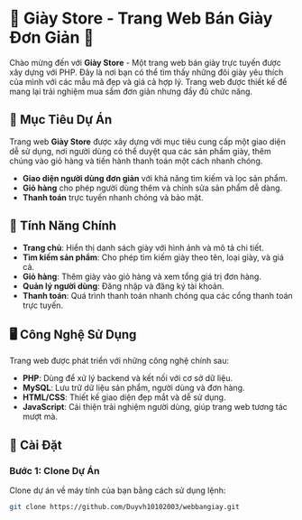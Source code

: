 # 🌟 Giày Store - Trang Web Bán Giày Đơn Giản 🌟

Chào mừng đến với **Giày Store** - Một trang web bán giày trực tuyến được xây dựng với PHP. Đây là nơi bạn có thể tìm thấy những đôi giày yêu thích của mình với các mẫu mã đẹp và giá cả hợp lý. Trang web được thiết kế để mang lại trải nghiệm mua sắm đơn giản nhưng đầy đủ chức năng.

## 🚀 Mục Tiêu Dự Án

Trang web **Giày Store** được xây dựng với mục tiêu cung cấp một giao diện dễ sử dụng, nơi người dùng có thể duyệt qua các sản phẩm giày, thêm chúng vào giỏ hàng và tiến hành thanh toán một cách nhanh chóng.

- **Giao diện người dùng đơn giản** với khả năng tìm kiếm và lọc sản phẩm.
- **Giỏ hàng** cho phép người dùng thêm và chỉnh sửa sản phẩm dễ dàng.
- **Thanh toán** trực tuyến nhanh chóng và bảo mật.

## 📌 Tính Năng Chính

- **Trang chủ**: Hiển thị danh sách giày với hình ảnh và mô tả chi tiết.
- **Tìm kiếm sản phẩm**: Cho phép tìm kiếm giày theo tên, loại giày, và giá cả.
- **Giỏ hàng**: Thêm giày vào giỏ hàng và xem tổng giá trị đơn hàng.
- **Quản lý người dùng**: Đăng nhập và đăng ký tài khoản.
- **Thanh toán**: Quá trình thanh toán nhanh chóng qua các cổng thanh toán trực tuyến.

## 🖥️ Công Nghệ Sử Dụng

Trang web được phát triển với những công nghệ chính sau:

- **PHP**: Dùng để xử lý backend và kết nối với cơ sở dữ liệu.
- **MySQL**: Lưu trữ dữ liệu sản phẩm, người dùng và đơn hàng.
- **HTML/CSS**: Thiết kế giao diện đẹp mắt và dễ sử dụng.
- **JavaScript**: Cải thiện trải nghiệm người dùng, giúp trang web tương tác mượt mà.
  
## 📄 Cài Đặt

### Bước 1: Clone Dự Án

Clone dự án về máy tính của bạn bằng cách sử dụng lệnh:

```bash
git clone https://github.com/Duyvh10102003/webbangiay.git
